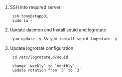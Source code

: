 1. SSH into required server

        ssh tony@stapp01
        sudo su -

2. Update daemon and Install squid and logrotate 

        yum update -y && yum install squid logrotate -y

3. Update logrotate configuration

        cd /etc/logrotate.d/squid

        change `weekly` to `monthly`
        update rotation from `5` to `3`
